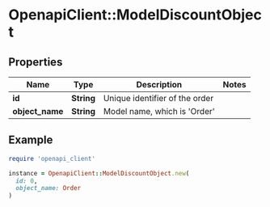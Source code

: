 # OpenapiClient::ModelDiscountObject

## Properties

| Name | Type | Description | Notes |
| ---- | ---- | ----------- | ----- |
| **id** | **String** | Unique identifier of the order |  |
| **object_name** | **String** | Model name, which is &#39;Order&#39; |  |

## Example

```ruby
require 'openapi_client'

instance = OpenapiClient::ModelDiscountObject.new(
  id: 0,
  object_name: Order
)
```

